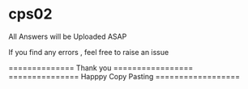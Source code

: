 # cps02

All Answers will be Uploaded ASAP

If you find any errors , feel free to raise an issue

==============        Thank you         =================
===============  Happpy Copy Pasting   ==================

